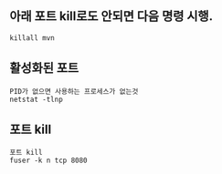 ## 아래 포트 kill로도 안되면 다음 명령 시행.
    killall mvn


## 활성화된 포트

    PID가 없으면 사용하는 프로세스가 없는것 
    netstat -tlnp

##  포트 kill
    
    포트 kill
    fuser -k n tcp 8080
